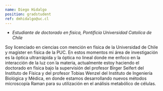 ```yaml
---
name: Diego Hidalgo
position: gradstudent
ref: dmhidalgo@uc.cl
---
```


- _Estudiante de doctorado en fisica, Pontificia Universidad Catolica de Chile_<br>


Soy licenciado en ciencias con mención en física de la Universidad de Chile y magíster en física de la PUC. En estos momentos mi área de investigación es la óptica ultrarrápida y la óptica no lineal donde me enfoco en la interacción de la luz con la materia, actualmente estoy haciendo el doctorado en física bajo la supervisión del profesor Birger Seifert del Instituto de Física y del profesor Tobias Wenzel del Instituto de Ingeniería Biológica y Médica, en donde estamos desarrollando nuevos métodos microscopía Raman para su utilización en el análisis metabólico de células.
